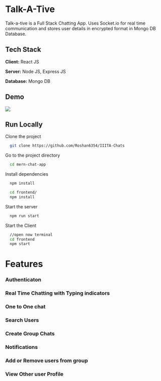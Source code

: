 
# Talk-A-Tive

Talk-a-tive is a Full Stack Chatting App.
Uses Socket.io for real time communication and stores user details in encrypted format in Mongo DB Database.
## Tech Stack

**Client:** React JS

**Server:** Node JS, Express JS

**Database:** Mongo DB
  
## Demo


![](https://github.com/piyush-eon/mern-chat-app/blob/master/screenshots/group%20%2B%20notif.PNG)
## Run Locally

Clone the project

```bash
  git clone https://github.com/Roshan6354/IIITA-Chats
```

Go to the project directory

```bash
  cd mern-chat-app
```

Install dependencies

```bash
  npm install
```

```bash
  cd frontend/
  npm install
```

Start the server

```bash
  npm run start
```
Start the Client

```bash
  //open now terminal
  cd frontend
  npm start
```

  
# Features

### Authenticaton

### Real Time Chatting with Typing indicators
<!-- ![](https://github.com/piyush-eon/mern-chat-app/blob/master/screenshots/real-time.PNG) -->
### One to One chat
<!-- ![](https://github.com/piyush-eon/mern-chat-app/blob/master/screenshots/mainscreen.PNG) -->
### Search Users
<!-- ![](https://github.com/piyush-eon/mern-chat-app/blob/master/screenshots/search.PNG) -->
### Create Group Chats
<!-- ![](https://github.com/piyush-eon/mern-chat-app/blob/master/screenshots/new%20grp.PNG) -->
### Notifications 
<!-- ![](https://github.com/piyush-eon/mern-chat-app/blob/master/screenshots/group%20%2B%20notif.PNG) -->
### Add or Remove users from group
<!-- ![](https://github.com/piyush-eon/mern-chat-app/blob/master/screenshots/add%20rem.PNG) -->
### View Other user Profile
<!-- ![](https://github.com/piyush-eon/mern-chat-app/blob/master/screenshots/profile.PNG) -->



  
